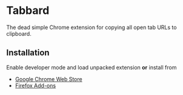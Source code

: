 # Tabbard

The dead simple Chrome extension for copying all open tab URLs to clipboard.

## Installation

Enable developer mode and load unpacked extension **or** install from

- [Google Chrome Web Store](https://chrome.google.com/webstore/detail/tabbard/jjgomhmmlcknccaafhilfiodnfbommae)
- [Firefox Add-ons](https://addons.mozilla.org/en-US/firefox/addon/tabbard/)
